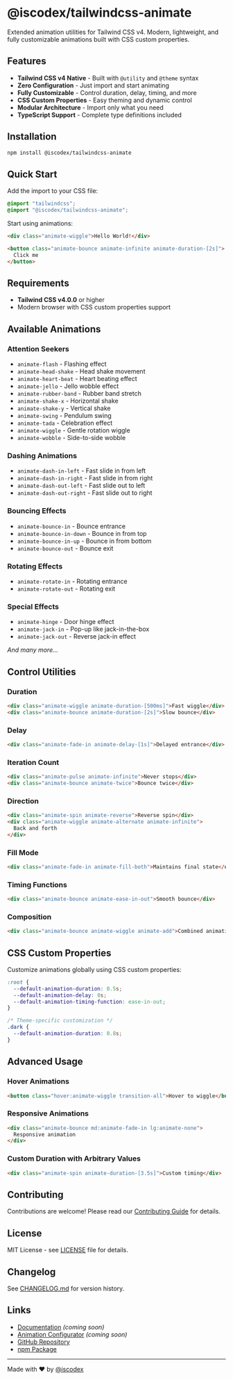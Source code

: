 # @iscodex/tailwindcss-animate

Extended animation utilities for Tailwind CSS v4. Modern, lightweight, and fully customizable animations built with CSS custom properties.

## Features

- **Tailwind CSS v4 Native** - Built with `@utility` and `@theme` syntax
- **Zero Configuration** - Just import and start animating
- **Fully Customizable** - Control duration, delay, timing, and more
- **CSS Custom Properties** - Easy theming and dynamic control
- **Modular Architecture** - Import only what you need
- **TypeScript Support** - Complete type definitions included

## Installation

```bash
npm install @iscodex/tailwindcss-animate
```

## Quick Start

Add the import to your CSS file:

```css
@import "tailwindcss";
@import "@iscodex/tailwindcss-animate";
```

Start using animations:

```html
<div class="animate-wiggle">Hello World!</div>

<button class="animate-bounce animate-infinite animate-duration-[2s]">
  Click me
</button>
```

## Requirements

- **Tailwind CSS v4.0.0** or higher
- Modern browser with CSS custom properties support

## Available Animations

### Attention Seekers

- `animate-flash` - Flashing effect
- `animate-head-shake` - Head shake movement
- `animate-heart-beat` - Heart beating effect
- `animate-jello` - Jello wobble effect
- `animate-rubber-band` - Rubber band stretch
- `animate-shake-x` - Horizontal shake
- `animate-shake-y` - Vertical shake
- `animate-swing` - Pendulum swing
- `animate-tada` - Celebration effect
- `animate-wiggle` - Gentle rotation wiggle
- `animate-wobble` - Side-to-side wobble

### Dashing Animations

- `animate-dash-in-left` - Fast slide in from left
- `animate-dash-in-right` - Fast slide in from right
- `animate-dash-out-left` - Fast slide out to left
- `animate-dash-out-right` - Fast slide out to right

### Bouncing Effects

- `animate-bounce-in` - Bounce entrance
- `animate-bounce-in-down` - Bounce in from top
- `animate-bounce-in-up` - Bounce in from bottom
- `animate-bounce-out` - Bounce exit

### Rotating Effects

- `animate-rotate-in` - Rotating entrance
- `animate-rotate-out` - Rotating exit

### Special Effects

- `animate-hinge` - Door hinge effect
- `animate-jack-in` - Pop-up like jack-in-the-box
- `animate-jack-out` - Reverse jack-in effect

_And many more..._

## Control Utilities

### Duration

```html
<div class="animate-wiggle animate-duration-[500ms]">Fast wiggle</div>
<div class="animate-bounce animate-duration-[2s]">Slow bounce</div>
```

### Delay

```html
<div class="animate-fade-in animate-delay-[1s]">Delayed entrance</div>
```

### Iteration Count

```html
<div class="animate-pulse animate-infinite">Never stops</div>
<div class="animate-bounce animate-twice">Bounce twice</div>
```

### Direction

```html
<div class="animate-spin animate-reverse">Reverse spin</div>
<div class="animate-wiggle animate-alternate animate-infinite">
  Back and forth
</div>
```

### Fill Mode

```html
<div class="animate-fade-in animate-fill-both">Maintains final state</div>
```

### Timing Functions

```html
<div class="animate-bounce animate-ease-in-out">Smooth bounce</div>
```

### Composition

```html
<div class="animate-bounce animate-wiggle animate-add">Combined animations</div>
```

## CSS Custom Properties

Customize animations globally using CSS custom properties:

```css
:root {
  --default-animation-duration: 0.5s;
  --default-animation-delay: 0s;
  --default-animation-timing-function: ease-in-out;
}

/* Theme-specific customization */
.dark {
  --default-animation-duration: 0.8s;
}
```

## Advanced Usage

### Hover Animations

```html
<button class="hover:animate-wiggle transition-all">Hover to wiggle</button>
```

### Responsive Animations

```html
<div class="animate-bounce md:animate-fade-in lg:animate-none">
  Responsive animation
</div>
```

### Custom Duration with Arbitrary Values

```html
<div class="animate-spin animate-duration-[3.5s]">Custom timing</div>
```

## Contributing

Contributions are welcome! Please read our [Contributing Guide](CONTRIBUTING.md) for details.

## License

MIT License - see [LICENSE](LICENSE.md) file for details.

## Changelog

See [CHANGELOG.md](CHANGELOG.md) for version history.

## Links

- [Documentation](https://tailwindcss-animate-docs.com) _(coming soon)_
- [Animation Configurator](https://tailwindcss-animate.com/configurator) _(coming soon)_
- [GitHub Repository](https://github.com/iscodex/tailwindcss-animate)
- [npm Package](https://www.npmjs.com/package/@iscodex/tailwindcss-animate)

---

Made with ❤️ by [@iscodex](https://github.com/iscodex)
